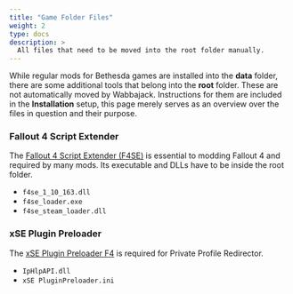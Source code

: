 ```yaml
---
title: "Game Folder Files"
weight: 2
type: docs
description: >
  All files that need to be moved into the root folder manually.
---
```


While regular mods for Bethesda games are installed into the **data** folder, there are some additional tools that belong into the **root** folder. These are not automatically moved by Wabbajack. Instructions for them are included in the **Installation** setup, this page merely serves as an overview over the files in question and their purpose.

### Fallout 4 Script Extender

The [Fallout 4 Script Extender (F4SE)](http://f4se.silverlock.org/) is essential to modding Fallout 4 and required by many mods. Its executable and DLLs have to be inside the root folder.

- `f4se_1_10_163.dll`
- `f4se_loader.exe`
- `f4se_steam_loader.dll`

### xSE Plugin Preloader

The [xSE Plugin Preloader F4](https://www.nexusmods.com/fallout4/mods/33946) is required for Private Profile Redirector.

- `IpHlpAPI.dll`
- `xSE PluginPreloader.ini`

